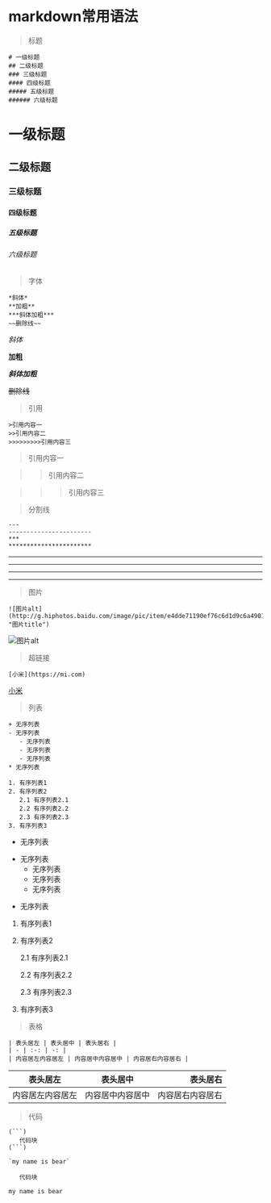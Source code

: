 # markdown常用语法

> 标题

```
# 一级标题
## 二级标题
### 三级标题
#### 四级标题
##### 五级标题
###### 六级标题
```

# 一级标题
## 二级标题
### 三级标题
#### 四级标题
##### 五级标题
###### 六级标题


> 字体

```
*斜体*
**加粗**
***斜体加粗***
~~删除线~~
```

*斜体*

**加粗**

***斜体加粗***

~~删除线~~


> 引用

```
>引用内容一
>>引用内容二
>>>>>>>>>引用内容三
```

>引用内容一

>>引用内容二

>>>引用内容三


> 分割线

```
---
-----------------------
***
***********************
```
---
-----------------------
***
***********************


> 图片

```
![图片alt](http://g.hiphotos.baidu.com/image/pic/item/e4dde71190ef76c6d1d9c6a49016fdfaaf516731.jpg "图片title")
```
![图片alt](http://g.hiphotos.baidu.com/image/pic/item/e4dde71190ef76c6d1d9c6a49016fdfaaf516731.jpg "图片title")


> 超链接

```
[小米](https://mi.com)
```
[小米](https://www.mi.com)


> 列表

```
+ 无序列表
- 无序列表
   - 无序列表
   - 无序列表
   - 无序列表
* 无序列表

1. 有序列表1
2. 有序列表2
   2.1 有序列表2.1
   2.2 有序列表2.2
   2.3 有序列表2.3
3. 有序列表3
```

+ 无序列表
- 无序列表
   - 无序列表
   - 无序列表
   - 无序列表
* 无序列表

1. 有序列表1
2. 有序列表2

   2.1 有序列表2.1

   2.2 有序列表2.2

   2.3 有序列表2.3
3. 有序列表3


> 表格

```
| 表头居左 | 表头居中 | 表头居右 |
| - | :-: | -: |
| 内容居左内容居左 | 内容居中内容居中 | 内容居右内容居右 |
```

| 表头居左 | 表头居中 | 表头居右 |
| - | :-: | -: |
| 内容居左内容居左 | 内容居中内容居中 | 内容居右内容居右 |


> 代码

```
(```)
   代码块
(```)

`my name is bear`
```

```
   代码块
```

`my name is bear`
